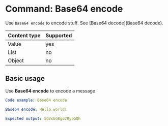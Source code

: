 # Command: Base64 encode

Use `Base64 encode` to encode stuff. See [Base64 decode](Base64 decode).

| Content type | Supported |
|--------------|-----------|
| Value        | yes       |
| List         | no        |
| Object       | no        |

## Basic usage

Use **Base64 encode** to encode a message

```yaml
Code example: Base64 encode

Base64 encode: Hello world!

Expected output: SGVsbG8gd29ybGQh
```
